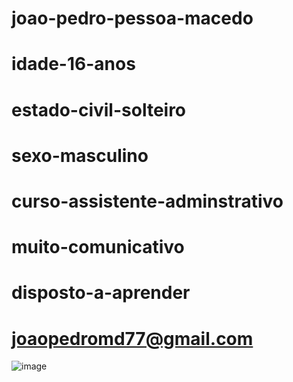 # joao-pedro-pessoa-macedo
# idade-16-anos
# estado-civil-solteiro
# sexo-masculino
# curso-assistente-adminstrativo
# muito-comunicativo
# disposto-a-aprender
# joaopedromd77@gmail.com
![image](https://github.com/user-attachments/assets/97f22f00-4837-4e26-b2c3-1b15d1d6ffd2)
